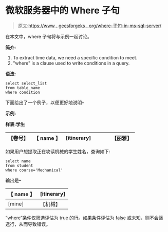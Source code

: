 # 微软服务器中的 Where 子句

> 原文:[https://www . geesforgeks . org/where-子句-in-ms-sql-server/](https://www.geeksforgeeks.org/where-clause-in-ms-sql-server/)

在本文中，where 子句将与示例一起讨论。

**简介:**

1.  To extract time data, we need a specific condition to meet.
2.  "where" is a clause used to write conditions in a query.

**语法:**

```
select select_list
from table_name
where condition
```

下面给出了一个例子，以便更好地说明–

**示例:**

**样表:学生**

| 【卷号】 | 【 name 】 | [itinerary] |  |  |  | 【丽雅】 |
| --- | --- | --- | --- | --- | --- | --- |

如果用户想提取正在攻读机械的学生姓名，查询如下:

```
select name
from student
where course='Mechanical' 
```

输出是–

| 【 name 】 | [itinerary] |
| --- | --- |
| [mine] | 【机械】 |

“where”条件仅筛选评估为 true 的行。如果条件评估为 false 或未知，则不会筛选行，从而导致错误。